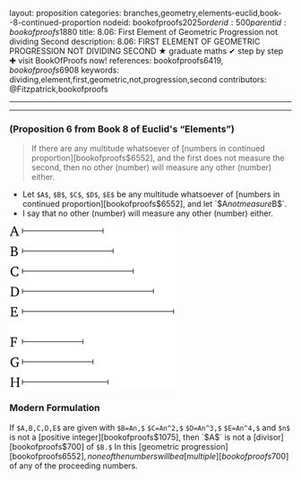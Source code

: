 layout: proposition
categories: branches,geometry,elements-euclid,book--8-continued-proportion
nodeid: bookofproofs$2025
orderid: 500
parentid: bookofproofs$1880
title: 8.06: First Element of Geometric Progression not dividing Second
description: 8.06: FIRST ELEMENT OF GEOMETRIC PROGRESSION NOT DIVIDING SECOND ★ graduate maths ✔ step by step ✚ visit BookOfProofs now!
references: bookofproofs$6419,bookofproofs$6908
keywords: dividing,element,first,geometric,not,progression,second
contributors: @Fitzpatrick,bookofproofs

---


---

### (Proposition 6 from Book 8 of Euclid's “Elements”)

> If there are any multitude whatsoever of [numbers in continued proportion][bookofproofs$6552], and the first does not measure the second, then no other (number) will measure any other (number) either.

* Let `$A$`, `$B$`, `$C$`, `$D$`, `$E$` be any multitude whatsoever of [numbers in continued proportion][bookofproofs$6552], and let `$A$` not measure `$B$`.
* I say that no other (number) will measure any other (number) either.


![fig06e](https://github.com/bookofproofs/bookofproofs.github.io/blob/main/_sources/_assets/images/euclid/Book08/fig06e.png?raw=true)


### Modern Formulation

If `$A,B,C,D,E$` are given with `$B=An,$` `$C=An^2,$` `$D=An^3,$` `$E=An^4,$` and `$n$` is not a [positive integer][bookofproofs$1075], then `$A$` is not a [divisor][bookofproofs$700] of `$B.$` In this [geometric progression][bookofproofs$6552], none of the numbers will be a [multiple][bookofproofs$700] of any of the proceeding numbers.
